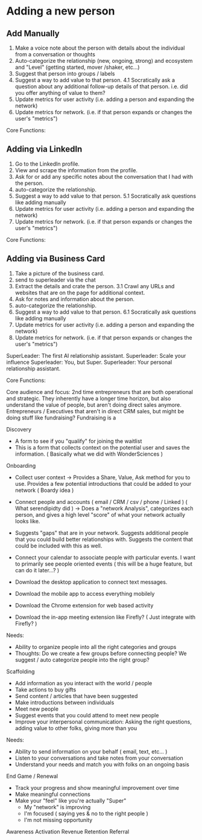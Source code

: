 # Adding a new person

## Add Manually

1. Make a voice note about the person with details about the individual from a conversation or thoughts
2. Auto-categorize the relationship (new, ongoing, strong) and ecosystem and "Level" (getting started, mover /shaker, etc...)
3. Suggest that person into groups / labels
4. Suggest a way to add value to that person.
   4.1 Socratically ask a question about any additional follow-up details of that person. i.e. did you offer anything of value to them?
5. Update metrics for user activity (i.e. adding a person and expanding the network)
6. Update metrics for network. (i.e. if that person expands or changes the user's "metrics")

Core Functions:

## Adding via LinkedIn

1. Go to the LinkedIn profile.
2. View and scrape the information from the profile.
3. Ask for or add any specific notes about the conversation that I had with the person.
4. auto-categorize the relationship.
5. Suggest a way to add value to that person.
   5.1 Socratically ask questions like adding manually
6. Update metrics for user activity (i.e. adding a person and expanding the network)
7. Update metrics for network. (i.e. if that person expands or changes the user's "metrics")

Core Functions:

## Adding via Business Card

1. Take a picture of the business card.
2. send to superleader via the chat
3. Extract the details and crate the person.
   3.1 Crawl any URLs and websites that are on the page for additional context.
4. Ask for notes and information about the person.
5. auto-categorize the relationship.
6. Suggest a way to add value to that person.
   6.1 Socratically ask questions like adding manually
7. Update metrics for user activity (i.e. adding a person and expanding the network)
8. Update metrics for network. (i.e. if that person expands or changes the user's "metrics")

SuperLeader: The first AI relationship assistant.
Superleader: Scale your influence
Superleader: You, but Super.
Superleader: Your personal relationship assistant.

Core Functions:

Core audience and focus: 2nd time entrepreneurs that are both operational and strategic. They inherently have a longer time horizon, but also understand the value of people, but aren't doing direct sales anymore. Entrepreneurs / Executives that aren't in direct CRM sales, but might be doing stuff like fundraising? Fundraising is a

Discovery

- A form to see if you "qualify" for joining the waitlist
- This is a form that collects context on the potential user and saves the information. ( Basically what we did with WonderSciences )

Onboarding

- Collect user context -> Provides a Share, Value, Ask method for you to use. Provides a few potential introductions that could be added to your network ( Boardy idea )

- Connect people and accounts ( email / CRM / csv / phone / Linked ) ( What serendipidty did ) -> Does a "network Analysis", categorizes each person, and gives a high level "score" of what your network actually looks like.

- Suggests "gaps" that are in your network. Suggests additional people that you could build better relationships with. Suggests the content that could be included with this as well.

- Connect your calendar to associate people with particular events. I want to primarily see people oriented events ( this will be a huge feature, but can do it later...? )

- Download the desktop application to connect text messages.
- Download the mobile app to access everything mobilely
- Download the Chrome extension for web based activity
- Download the in-app meeting extension like Firefly? ( Just integrate with Firefly? )

Needs:

- Ability to organize people into all the right categories and groups
- Thoughts: Do we create a few groups before connecting people? We suggest / auto categorize people into the right group?

Scaffolding

- Add information as you interact with the world / people
- Take actions to buy gifts
- Send content / articles that have been suggested
- Make introductions between individuals
- Meet new people
- Suggest events that you could attend to meet new people
- Improve your interpersonal communication: Asking the right questions, adding value to other folks, giving more than you

Needs:

- Ability to send information on your behalf ( email, text, etc... )
- Listen to your conversations and take notes from your conversation
- Understand your needs and match you with folks on an ongoing basis

End Game / Renewal

- Track your progress and show meaningful improvement over time
- Make meaningful connections
- Make your "feel" like you're actually "Super"
  - My "network" is improving
  - I'm focused ( saying yes & no to the right people )
  - I'm not missing opportunity

Awareness
Activation
Revenue
Retention
Referral
